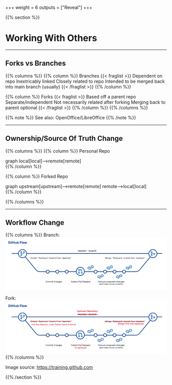 +++
weight = 6
outputs = ["Reveal"]
+++

{{% section %}}
# Working With Others

---

## Forks vs Branches

{{% columns %}}
{{% column %}}
Branches
{{< fraglist >}}
Dependent on repo
Inextricably linked
Closely related to repo
Intended to be merged back into main branch (usually)
{{< /fraglist >}}
{{% /column %}}

{{% column %}}
Forks
{{< fraglist >}}
Based off a parent repo
Separate/independent
Not necessarily related after forking
Merging back to parent optional
{{< /fraglist >}}
{{% /column %}}
{{% /columns %}}

{{% note %}}
See also: OpenOffice/LibreOffice
{{% /note %}}

---

## Ownership/Source Of Truth Change

{{% columns %}}
{{% column %}}
Personal Repo
<div class="mermaid fragment">
graph
    local[local]-->remote[remote]
</div>
{{% /column %}}

{{% column %}}
Forked Repo
<div class="mermaid fragment">
graph
    upstream[upstream]-->remote[remote]
    remote-->local[local]
</div>
{{% /column %}}

{{% /columns %}}

---

## Workflow Change

{{% columns %}}
Branch:
![](/img/git-flow.png)

Fork:
![](/img/git-flow-forks.png)
{{% /columns %}}

<span class="credit">Image source: https://training.github.com</span>

{{% /section %}}

